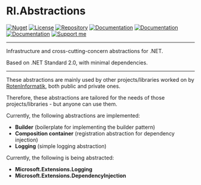 # RI.Abstractions

[![Nuget](https://img.shields.io/nuget/v/RI.Abstractions.Common)](https://www.nuget.org/packages/RI.Abstractions.Common/) [![License](https://img.shields.io/github/license/RotenInformatik/AbstractionsDotNet)](LICENSE) [![Repository](https://img.shields.io/badge/repo-AbstractionsDotNet-lightgrey)](https://github.com/RotenInformatik/AbstractionsDotNet) [![Documentation](https://img.shields.io/badge/docs-Readme-yellowgreen)](README.md) [![Documentation](https://img.shields.io/badge/docs-History-yellowgreen)](HISTORY.md) [![Documentation](https://img.shields.io/badge/docs-API-yellowgreen)](https://roteninformatik.github.io/AbstractionsDotNet/api/) [![Support me](https://img.shields.io/badge/support%20me-Ko--fi-ff69b4?logo=Ko-fi)](https://ko-fi.com/andreasroten)

---

Infrastructure and cross-cutting-concern abstractions for .NET.

Based on .NET Standard 2.0, with minimal dependencies.

---

These abstractions are mainly used by other projects/libraries worked on by [RotenInformatik](https://github.com/RotenInformatik/), both public and private ones.

Therefore, these abstractions are tailored for the needs of those projects/libraries - but anyone can use them.

Currently, the following abstractions are implemented:

* **Builder** (boilerplate for implementing the builder pattern)
* **Composition container** (registration abstraction for dependency injection)
* **Logging** (simple logging abstraction)

Currently, the following is being abstracted:

* **Microsoft.Extensions.Logging**
* **Microsoft.Extensions.DependencyInjection**
